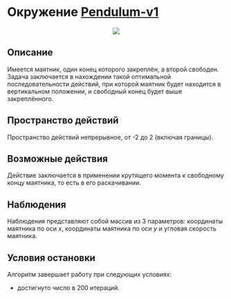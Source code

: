 # Окружение [Pendulum-v1](https://www.gymlibrary.dev/environments/classic_control/pendulum/)

<center>
  <img src='https://www.gymlibrary.dev/_images/pendulum.gif'>
</center>

## Описание

Имеется маятник, один конец которого закреплён, а второй свободен. Задача заключается в нахождении такой оптимальной последовательности действий, при которой маятник будет находится в вертикальном положении, и свободный конец будет выше закреплённого.

## Пространство действий

Пространство действий непрерывное, от -2 до 2 (включая границы).

## Возможные действия

Действие заключается в применении крутящего момента к свободному концу маятника, то есть в его раскачивании.

## Наблюдения

Наблюдения представляют собой массив из 3 параметров: координаты маятника по оси _x_, координаты маятника по оси _y_ и угловая скорость маятника.

## Условия остановки

Алгоритм завершает работу при следующих условиях:

- достигнуто число в 200 итераций.
